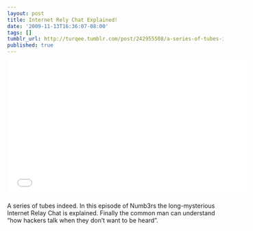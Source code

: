 ```yaml
---
layout: post
title: Internet Rely Chat Explained!
date: '2009-11-13T16:36:07-08:00'
tags: []
tumblr_url: http://turqee.tumblr.com/post/242955508/a-series-of-tubes-indeed-in-this-episode-of
published: true
---
```

<iframe width="560" height="315" src="//www.youtube.com/embed/O2rGTXHvPCQ" frameborder="0" allowfullscreen></iframe>

A series of tubes indeed. In this episode of Numb3rs the long-mysterious Internet Relay Chat is explained. Finally the common man can understand “how hackers talk when they don’t want to be heard”.
